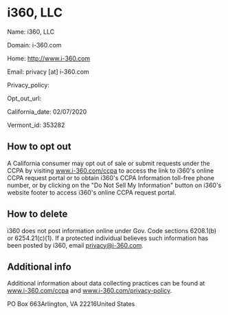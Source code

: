 
# i360, LLC

Name: i360, LLC

Domain: i-360.com

Home: http://www.i-360.com

Email: privacy [at] i-360.com

Privacy_policy: 

Opt_out_url: 

California_date: 02/07/2020

Vermont_id: 353282



## How to opt out

A California consumer may opt out of sale or submit requests under the CCPA by visiting www.i-360.com/ccpa to access the link to i360's online CCPA request portal or to obtain i360's CCPA Information toll-free phone number, or by clicking on the "Do Not Sell My Information" button on i360's website footer to access i360's online CCPA request portal.

## How to delete

i360 does not post information online under Gov. Code sections 6208.1(b) or 6254.21(c)(1). If a protected individual believes such information has been posted by i360, email privacy@i-360.com.

## Additional info

Additional information about data collecting practices can be found at www.i-360.com/ccpa and www.i-360.com/privacy-policy.

PO Box 663Arlington, VA 22216United States

